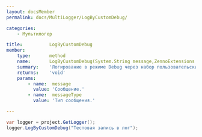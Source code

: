 ```yaml
---
layout: docsMember
permalink: docs/MultiLogger/LogByCustomDebug/

categories:
    - Мультилогер

title:          LogByCustomDebug
member:
    type:       method
    name:       LogByCustomDebug(System.String message,ZennoExtensions.Enums.MessageType messageType)
    summary:    'Логирование в режиме Debug через набор пользовательских логгеров, установленных в свойстве CustomLoggers.'
    returns:    'void'
    params:
        - name:  message
          value: 'Сообщение.'
        - name:  messageType
          value: 'Тип сообщения.'

---
```


```csharp
var logger = project.GetLogger();
logger.LogByCustomDebug("Тестовая запись в лог");
```
